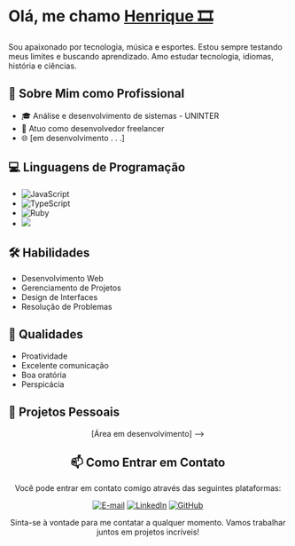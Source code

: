 <!-- Título -->
<h1 align="left">Olá, me chamo <strong style="text-decoration: underline;">Henrique 🎞</strong></h1>

<p align="left">
Sou apaixonado por tecnologia, música e esportes. Estou sempre testando meus limites e buscando aprendizado. Amo estudar tecnologia, idiomas, história e ciências.
</p>

<!-- Seção Profissional -->
## 🚀 Sobre Mim como Profissional

- 🎓 Análise e desenvolvimento de sistemas - UNINTER
- 💼 Atuo como desenvolvedor freelancer
- 🌐 [em desenvolvimento . . .]

<!-- Seção Linguagens de Programação -->
## 💻 Linguagens de Programação

- <img align="center" alt="JavaScript" src="https://img.shields.io/badge/JavaScript-000?style=for-the-badge&logo=javascript">
- <img src="https://img.shields.io/badge/TypeScript-black?style=for-the-badge&logo=typescript" alt="TypeScript">
- <img src="https://img.shields.io/badge/Ruby-black?style=for-the-badge&logo=ruby" alt="Ruby">
- <img src="https://img.shields.io/badge/java-%23000.svg?style=for-the-badge&logo=openjdk&logoColor=white">

<!-- Seção Habilidades -->
## 🛠️ Habilidades

- Desenvolvimento Web
- Gerenciamento de Projetos
- Design de Interfaces
- Resolução de Problemas

## 🏹 Qualidades

- Proatividade
- Excelente comunicação
- Boa oratória
- Perspicácia

<!-- Seção Projetos Pessoais -->
## 🌟 Projetos Pessoais

<div align="center">
[Área em desenvolvimento]
  <!-- <a href="link-do-projeto-1">
    <img src="imagem-projeto-1.jpg" alt="Projeto 1" width="300px">
  </a>
  <a href="link-do-projeto-2">
    <img src="imagem-projeto-2.jpg" alt="Projeto 2" width="300px">
  </a>
</div>

<!-- - [Nome do Projeto 1](link-do-projeto-1): Descrição breve do projeto 1.
- [Nome do Projeto 2](link-do-projeto-2): Descrição breve do projeto 2. --> -->

<!-- Seção Contato -->
## 📫 Como Entrar em Contato

Você pode entrar em contato comigo através das seguintes plataformas:

[![E-mail](https://img.shields.io/badge/Email-white?style=for-the-badge&logo=gmail)](mailto:ph564131@gmail.com)
[![LinkedIn](https://img.shields.io/badge/LinkedIn-blue?style=for-the-badge&logo=linkedin)](https://www.linkedin.com/in/henriquetdevfrontend/)
[![GitHub](https://img.shields.io/badge/GitHub-white?style=for-the-badge&logo=github&logoColor=000)](https://github.com/HenriqueT-dev)

Sinta-se à vontade para me contatar a qualquer momento. Vamos trabalhar juntos em projetos incríveis!
